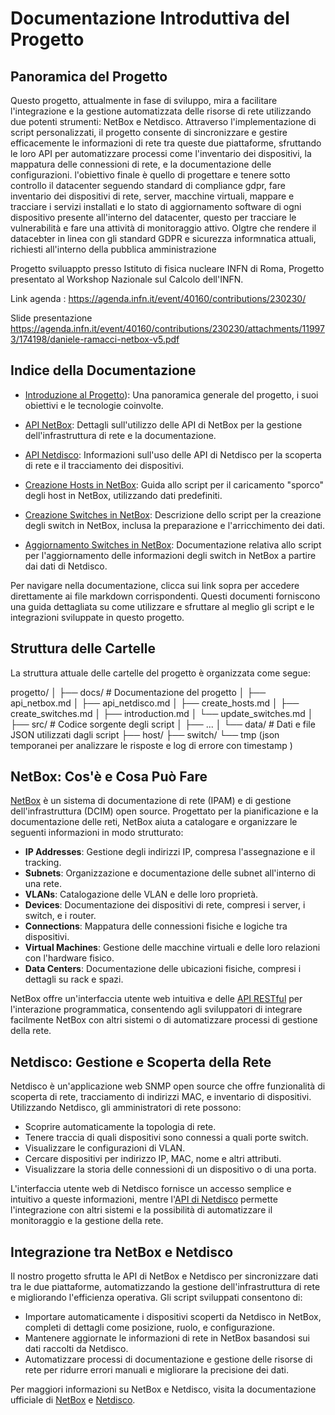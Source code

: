 
# Documentazione Introduttiva del Progetto

## Panoramica del Progetto

Questo progetto, attualmente in fase di sviluppo, mira a facilitare l'integrazione e la gestione automatizzata delle risorse di rete utilizzando due potenti strumenti: NetBox e Netdisco. Attraverso l'implementazione di script personalizzati, il progetto consente di sincronizzare e gestire efficacemente le informazioni di rete tra queste due piattaforme, sfruttando le loro API per automatizzare processi come l'inventario dei dispositivi, la mappatura delle connessioni di rete, e la documentazione delle configurazioni. l'obiettivo finale è quello di progettare e tenere sotto controllo il datacenter seguendo standard di compliance gdpr, fare inventario dei dispositivi di rete, server, macchine virtuali, mappare e tracciare i servizi installati e lo stato di aggiornamento software di ogni dispositivo presente all'interno del datacenter, questo per tracciare le vulnerabilità e fare una attività di monitoraggio attivo. Olgtre che rendere il datacebter in linea con gli standard GDPR e sicurezza informnatica attuali, richiesti all'interno della pubblica amministrazione 

Progetto sviluappto presso Istituto di fisica nucleare INFN di Roma, Progetto presentato al Workshop Nazionale sul Calcolo dell'INFN. 

Link agenda : https://agenda.infn.it/event/40160/contributions/230230/

Slide presentazione https://agenda.infn.it/event/40160/contributions/230230/attachments/119973/174198/daniele-ramacci-netbox-v5.pdf


## Indice della Documentazione

- [Introduzione al Progetto](docs/introduction.md)): Una panoramica generale del progetto, i suoi obiettivi e le tecnologie coinvolte.

- [API NetBox](https://github.com/DanieleRamacci/netbox-netdisco-network-mapper-pubblic/blob/main/docs/api_netbox.md): Dettagli sull'utilizzo delle API di NetBox per la gestione dell'infrastruttura di rete e la documentazione.

- [API Netdisco](https://github.com/DanieleRamacci/netbox-netdisco-network-mapper-pubblic/blob/main/docs/api_netdisco.md): Informazioni sull'uso delle API di Netdisco per la scoperta di rete e il tracciamento dei dispositivi.

- [Creazione Hosts in NetBox](https://github.com/DanieleRamacci/netbox-netdisco-network-mapper-pubblic/blob/main/docs/create_hosts.md): Guida allo script per il caricamento "sporco" degli host in NetBox, utilizzando dati predefiniti.

- [Creazione Switches in NetBox](https://github.com/DanieleRamacci/netbox-netdisco-network-mapper-pubblic/blob/main/docs/create_switches.md): Descrizione dello script per la creazione degli switch in NetBox, inclusa la preparazione e l'arricchimento dei dati.

- [Aggiornamento Switches in NetBox](https://github.com/DanieleRamacci/netbox-netdisco-network-mapper-pubblic/blob/main/docs/update_switches.md): Documentazione relativa allo script per l'aggiornamento delle informazioni degli switch in NetBox a partire dai dati di Netdisco.

Per navigare nella documentazione, clicca sui link sopra per accedere direttamente ai file markdown corrispondenti. Questi documenti forniscono una guida dettagliata su come utilizzare e sfruttare al meglio gli script e le integrazioni sviluppate in questo progetto.

## Struttura delle Cartelle

La struttura attuale delle cartelle del progetto è organizzata come segue:

progetto/
│
├── docs/ # Documentazione del progetto
│ ├── api_netbox.md
│ ├── api_netdisco.md
│ ├── create_hosts.md
│ ├── create_switches.md
│ ├── introduction.md
│ └── update_switches.md
│
├── src/ # Codice sorgente degli script
│ ├── ...
│
└── data/ # Dati e file JSON utilizzati dagli script
├── host/
├── switch/
└── tmp (json temporanei per analizzare le risposte e log di errore con timestamp )

## NetBox: Cos'è e Cosa Può Fare

[NetBox](https://demo.netbox.dev/static/docs/) è un sistema di documentazione di rete (IPAM) e di gestione dell'infrastruttura (DCIM) open source. Progettato per la pianificazione e la documentazione delle reti, NetBox aiuta a catalogare e organizzare le seguenti informazioni in modo strutturato:

- **IP Addresses**: Gestione degli indirizzi IP, compresa l'assegnazione e il tracking.
- **Subnets**: Organizzazione e documentazione delle subnet all'interno di una rete.
- **VLANs**: Catalogazione delle VLAN e delle loro proprietà.
- **Devices**: Documentazione dei dispositivi di rete, compresi i server, i switch, e i router.
- **Connections**: Mappatura delle connessioni fisiche e logiche tra dispositivi.
- **Virtual Machines**: Gestione delle macchine virtuali e delle loro relazioni con l'hardware fisico.
- **Data Centers**: Documentazione delle ubicazioni fisiche, compresi i dettagli su rack e spazi.

NetBox offre un'interfaccia utente web intuitiva e delle [API RESTful]() per l'interazione programmatica, consentendo agli sviluppatori di integrare facilmente NetBox con altri sistemi o di automatizzare processi di gestione della rete.

## Netdisco: Gestione e Scoperta della Rete

Netdisco è un'applicazione web SNMP open source che offre funzionalità di scoperta di rete, tracciamento di indirizzi MAC, e inventario di dispositivi. Utilizzando Netdisco, gli amministratori di rete possono:

- Scoprire automaticamente la topologia di rete.
- Tenere traccia di quali dispositivi sono connessi a quali porte switch.
- Visualizzare le configurazioni di VLAN.
- Cercare dispositivi per indirizzo IP, MAC, nome e altri attributi.
- Visualizzare la storia delle connessioni di un dispositivo o di una porta.

L'interfaccia utente web di Netdisco fornisce un accesso semplice e intuitivo a queste informazioni, mentre l'[API di Netdisco]() permette l'integrazione con altri sistemi e la possibilità di automatizzare il monitoraggio e la gestione della rete.

## Integrazione tra NetBox e Netdisco

Il nostro progetto sfrutta le API di NetBox e Netdisco per sincronizzare dati tra le due piattaforme, automatizzando la gestione dell'infrastruttura di rete e migliorando l'efficienza operativa. Gli script sviluppati consentono di:

- Importare automaticamente i dispositivi scoperti da Netdisco in NetBox, completi di dettagli come posizione, ruolo, e configurazione.
- Mantenere aggiornate le informazioni di rete in NetBox basandosi sui dati raccolti da Netdisco.
- Automatizzare processi di documentazione e gestione delle risorse di rete per ridurre errori manuali e migliorare la precisione dei dati.

Per maggiori informazioni su NetBox e Netdisco, visita la documentazione ufficiale di [NetBox](https://demo.netbox.dev/static/docs/) e [Netdisco](http://t2-netdisco.roma1.infn.it:5000/swagger-ui/).

